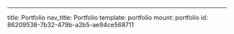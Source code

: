 ---
title: Portfolio
nav_title: Portfolio
template: portfolio
mount: portfolio
id: 86209538-7b32-479b-a2b5-ae94ce568711
